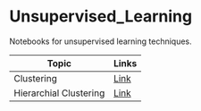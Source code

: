 # Unsupervised_Learning
Notebooks for unsupervised learning techniques.

| Topic | Links |
| ----- | ----- |
| Clustering | [Link](https://github.com/ryzbaka/Unsupervised_Learning/blob/master/Clustering.ipynb) |
| Hierarchial Clustering | [Link](https://github.com/ryzbaka/Unsupervised_Learning/blob/master/Hierarchial_Clustering.ipynb)
